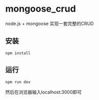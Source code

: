 # mongoose_crud

node.js + mongoose 实现一套完整的CRUD

## 安装

    npm install 
  
## 运行

    npm run dev
  
然后在浏览器输入localhost:3000即可            
  
 



